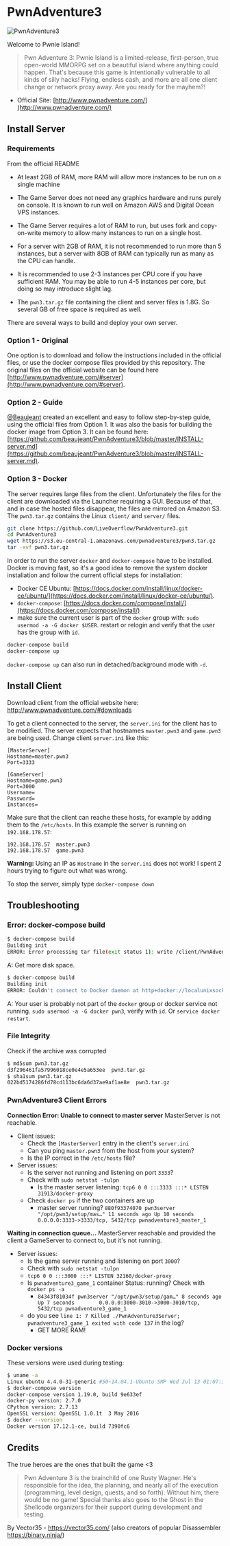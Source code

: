 
# PwnAdventure3
![PwnAdventure3](http://www.pwnadventure.com/img/logo.png)

Welcome to Pwnie Island!

> Pwn Adventure 3: Pwnie Island is a limited-release, first-person, true open-world MMORPG set on a beautiful island where anything could happen. That's because this game is intentionally vulnerable to all kinds of silly hacks! Flying, endless cash, and more are all one client change or network proxy away. Are you ready for the mayhem?!

- Official Site: [http://www.pwnadventure.com/](http://www.pwnadventure.com/)

## Install Server

### Requirements

From the official README

* At least 2GB of RAM, more RAM will allow more instances to be run on a single machine
* The Game Server does not need any graphics hardware and runs purely on console. It is known to run well on Amazon AWS and Digital Ocean VPS instances.
* The Game Server requires a lot of RAM to run, but uses fork and copy-on-write memory to allow many instances to run on a single host.  
* For a server with 2GB of RAM, it is not recommended to run more than 5 instances, but a server with 8GB of RAM can typically run as many as the CPU can handle. 
* It is recommended to use 2-3 instances per CPU core if you have sufficient RAM.  You may be able to run 4-5 instances per core, but doing so may introduce slight lag.

* The `pwn3.tar.gz` file containing the client and server files is 1.8G. So several GB of free space is required as well.

There are several ways to build and deploy your own server.

### Option 1 - Original
One option is to download and follow the instructions included in the official files, or use the docker compose files provided by this repository. The original files on the official website can be found here [http://www.pwnadventure.com/#server](http://www.pwnadventure.com/#server).

### Option 2 - Guide
[@Beaujeant](https://twitter.com/Beaujeant) created an excellent and easy to follow step-by-step guide, using the official files from Option 1. It was also the basis for building the docker image from Option 3. It can be found here: [https://github.com/beaujeant/PwnAdventure3/blob/master/INSTALL-server.md](https://github.com/beaujeant/PwnAdventure3/blob/master/INSTALL-server.md). 

### Option 3 - Docker
The server requires large files from the client. Unfortunately the files for the client are downloaded via the Launcher requiring a GUI. Because of that, and in case the hosted files disappear, the files are mirrored on Amazon S3. The `pwn3.tar.gz` contains the Linux `client/` and `server/` files.

```bash
git clone https://github.com/LiveOverflow/PwnAdventure3.git
cd PwnAdventure3
wget https://s3.eu-central-1.amazonaws.com/pwnadventure3/pwn3.tar.gz
tar -xvf pwn3.tar.gz
```

In order to run the server `docker` and `docker-compose` have to be installed. Docker is moving fast, so it's a good idea to remove the system docker installation and follow the current official steps for installation: 

* Docker CE Ubuntu: [https://docs.docker.com/install/linux/docker-ce/ubuntu/](https://docs.docker.com/install/linux/docker-ce/ubuntu/). 
* `docker-compose`: [https://docs.docker.com/compose/install/](https://docs.docker.com/compose/install/)
* make sure the current user is part of the `docker` group with: `sudo usermod -a -G docker $USER`. restart or relogin and verify that the user has the group with `id`.

```bash
docker-compose build
docker-compose up
```

`docker-compose up` can also run in detached/background mode with `-d`.

## Install Client

Download client from the official website here: http://www.pwnadventure.com/#downloads

To get a client connected to the server, the `server.ini` for the client  has to be modified. The server expects that hostnames `master.pwn3` and `game.pwn3` are being used. Change client `server.ini` like this:

```
[MasterServer]
Hostname=master.pwn3
Port=3333

[GameServer]
Hostname=game.pwn3
Port=3000
Username=
Password=
Instances=
```
Make sure that the client can reache these hosts, for example by adding them to the `/etc/hosts`. In this example the server is running on `192.168.178.57`:

```
192.168.178.57  master.pwn3
192.168.178.57  game.pwn3
```

**Warning:** Using an IP as `Hostname` in the `server.ini` does not work! I spent 2 hours trying to figure out what was wrong.


To stop the server, simply type `docker-compose down`

## Troubleshooting

### Error: docker-compose build
```bash
$ docker-compose build
Building init
ERROR: Error processing tar file(exit status 1): write /client/PwnAdventure3_Data/PwnAdventure3/PwnAdventure3/Content/Paks/Characters.pak: no space left on device
```
A: Get more disk space.

```bash
$ docker-compose build
Building init
ERROR: Couldn't connect to Docker daemon at http+docker://localunixsocket - is it running?
```

A: Your user is probably not part of the `docker` group or docker service not running. `sudo usermod -a -G docker pwn3`, verify with `id`. Or `service docker restart`.

### File Integrity

Check if the archive was corrupted

```bash
$ md5sum pwn3.tar.gz
d3f296461fa57996018ce0e4e5a653ee  pwn3.tar.gz
$ sha1sum pwn3.tar.gz
022bd5174286fd78cd113bc6da6d37ae9af1ae8e  pwn3.tar.gz
```

### PwnAdventure3 Client Errors

**Connection Error: Unable to connect to master server**
MasterServer is not reachable.

* Client issues:
  * Check the `[MasterServer]` entry in the client's `server.ini`
  * Can you ping `master.pwn3` from the host from your system?
  * Is the IP correct in the `/etc/hosts` file?
* Server issues:
  * Is the server not running and listening on port `3333`? 
  * Check with `sudo netstat -tulpn`
    * Is the master server listening: `tcp6 0 0 :::3333 :::* LISTEN 31913/docker-proxy`
  * Check `docker ps` if the two containers are up
    * master server running? `880f93374070 pwn3server "/opt/pwn3/setup/mas…" 11 seconds ago Up 10 seconds 0.0.0.0:3333->3333/tcp, 5432/tcp pwnadventure3_master_1`

**Waiting in connection queue...**
MasterServer reachable and provided the client a GameServer to connect to, but it's not running.
* Server issues:
  * Is the game server running and listening on port `3000`? 
  *  Check with `sudo netstat -tulpn`
    * `tcp6 0 0 :::3000 :::* LISTEN 32160/docker-proxy`
  * Is `pwnadventure3_game_1` container Status: running? Check with `docker ps -a`
    * `84343f81034f pwn3server "/opt/pwn3/setup/gam…" 8 seconds ago Up 7 seconds        0.0.0.0:3000-3010->3000-3010/tcp, 5432/tcp pwnadventure3_game_1`
  * do you see `line 1: 7 Killed ./PwnAdventure3Server; pwnadventure3_game_1 exited with code 137` in the log?
      * GET MORE RAM!

### Docker versions

These versions were used during testing:

```bash
$ uname -a
Linux ubuntu 4.4.0-31-generic #50~14.04.1-Ubuntu SMP Wed Jul 13 01:07:32 UTC 2016 x86_64 x86_64 x86_64 GNU/Linux
$ docker-compose version
docker-compose version 1.19.0, build 9e633ef
docker-py version: 2.7.0
CPython version: 2.7.13
OpenSSL version: OpenSSL 1.0.1t  3 May 2016
$ docker --version
Docker version 17.12.1-ce, build 7390fc6
```

## Credits

The true heroes are the ones that built the game <3

> Pwn Adventure 3 is the brainchild of one Rusty Wagner. He's responsible for the idea, the planning, and nearly all of the execution (programming, level design, quests, and so forth). Without him, there would be no game! Special thanks also goes to the Ghost in the Shellcode organizers for their support during development and testing.

By Vector35 - https://vector35.com/ (also creators of popular Disassembler https://binary.ninja/)

